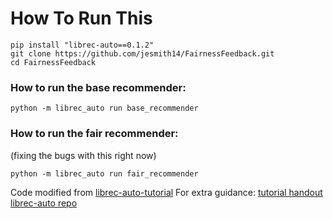 # How To Run This
```
pip install "librec-auto==0.1.2"
git clone https://github.com/jesmith14/FairnessFeedback.git
cd FairnessFeedback
```

### How to run the base recommender:
`python -m librec_auto run base_recommender`

### How to run the fair recommender:
(fixing the bugs with this right now)

`python -m librec_auto run fair_recommender`



Code modified from [librec-auto-tutorial](https://github.com/that-recsys-lab/librec-auto-tutorial)
For extra guidance: [tutorial handout](https://docs.google.com/document/d/1ybazjee50e41pVwoN4CrEuRvcKfmDwQ-ZiGLrwmEUcM/edit?usp=sharing)
[librec-auto repo](https://github.com/that-recsys-lab/librec-auto)
